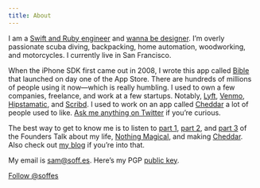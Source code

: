 ```yaml
---
title: About
---
```


I am a <a href="https://github.com/soffes" rel="external nofollow">Swift and Ruby engineer</a> and <a href="https://dribbble.com/soffes" rel="external nofollow">wanna be designer</a>. I’m overly passionate scuba diving, backpacking, home automation, woodworking, and motorcycles. I currently live in San Francisco.

When the iPhone SDK first came out in 2008, I wrote this app called <a href="https://youversion.com/mobile" rel="external nofollow">Bible</a> that launched on day one of the App Store. There are hundreds of millions of people using it now—which is really humbling. I used to own a few companies, freelance, and work at a few startups. Notably, <a href="https://lyft.com" rel="external nofollow">Lyft</a>, <a href="https://venmo.com" rel="external nofollow">Venmo</a>, <a href="http://hipstamatic.com" rel="external nofollow">Hipstamatic</a>, and <a href="http://scribd.com" rel="external nofollow">Scribd</a>. I used to work on an app called <a href="https://cheddarapp.com" rel="external nofollow">Cheddar</a> a lot of people used to like. <a href="https://twitter.com/intent/tweet?screen_name=soffes" rel="external nofollow">Ask me anything on Twitter</a> if you’re curious.

The best way to get to know me is to listen to <a href="http://5by5.tv/founderstalk/38" rel="external nofollow">part 1</a>, <a href="http://5by5.tv/founderstalk/39" rel="external nofollow">part 2</a>, and <a href="http://5by5.tv/founderstalk/40" rel="external nofollow">part 3</a> of the Founders Talk about my life, <a href="http://nothingmagical.com" rel="external nofollow">Nothing Magical</a>, and making <a href="https://cheddarapp.com" rel="external nofollow">Cheddar</a>. Also check out <a href="https://soffes.blog">my blog</a> if you’re into that.

My email is <a href="mailto:sam@soff.es">sam@soff.es</a>. Here’s my PGP <a href="/soffes.asc">public key</a>.

<a href="https://twitter.com/soffes?ref_src=twsrc%5Etfw" class="twitter-follow-button" data-size="large" data-lang="en" data-dnt="true" data-show-count="true"><noscript>Follow @soffes</noscript></a><script async src="https://platform.twitter.com/widgets.js" charset="utf-8"></script>
